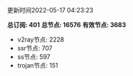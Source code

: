 更新时间2022-05-17 04:23:23

**总订阅: 401**
**总节点: 16576**
**有效节点: 3683**
- v2ray节点: 2228
- ssr节点: 707
- ss节点: 597
- trojan节点: 151
